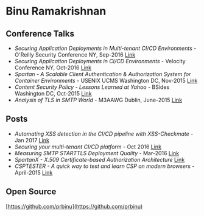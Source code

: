 # Binu Ramakrishnan

## Conference Talks
* *Securing Application Deployments in Multi-tenant CI/CD Environments* - O'Reilly Security Conference NY, Sep-2016
[Link](https://www.slideshare.net/BinuRamakrishnan/securing-application-deployments-in-multitenant-cicd-environments)
* *Securing Application Deployments in CI/CD Environments* - Velocity Conference NY, Oct-2016
[Link](https://www.slideshare.net/BinuRamakrishnan/securing-application-deployments-in-cicd-environments)
* *Spartan - A Scalable Client Authentication & Authorization System for Container Environments* - USENIX UCMS Washington DC, Nov-2015
[Link](https://www.slideshare.net/BinuRamakrishnan/a-scalable-client-authentication-authorization-service-for-containerbased-environments)
* *Content Security Policy - Lessons Learned at Yahoo* - BSides Washington DC, Oct-2015
[Link](https://www.slideshare.net/BinuRamakrishnan/content-security-policy-lessons-learned-at-yahoo-55438493)
* *Analysis of TLS in SMTP World* - M3AAWG Dublin, June-2015
[Link](https://www.slideshare.net/BinuRamakrishnan/analysis-of-tls-in-smtp-world)

## Posts
* *Automating XSS detection in the CI/CD pipeline with XSS-Checkmate* - Jan 2017 
[Link](https://www.oreilly.com/learning/automating-xss-detection-in-the-ci-cd-pipeline-with-xss-checkmate)
* *Securing your multi-tenant CI/CD platform* - Oct 2016
[Link](https://www.oreilly.com/ideas/securing-your-multi-tenant-cicd-platform)
* *Measuring SMTP STARTTLS Deployment Quality* - Mar-2016 
[Link](https://yahoo-security.tumblr.com/post/141495385400/measuring-smtp-starttls-deployment-quality)
* *SpartanX - X.509 Certificate-based Authorization Architecture* [Link](https://github.com/yahoo/spartan/blob/master/doc/spartanX.md#spartanx---x509-certificate-based-authorization-architecture)
* *CSPTESTER - A quick way to test and learn CSP on modern browsers* - April-2015
[Link](https://yahooeng.tumblr.com/post/117515291106/web-security-introducing-csptesterio-a-quick)

## Open Source

[https://github.com/prbinu](https://github.com/prbinu)


